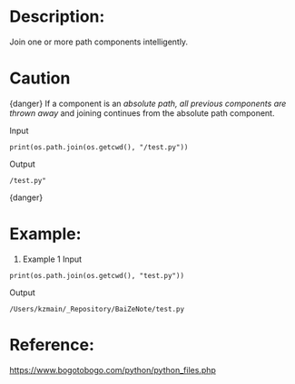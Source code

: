 # Description:
Join one or more path components intelligently.

# Caution
{danger}
If a component is an *absolute path, all previous components are thrown away* and joining continues from the absolute path component.

Input
```
print(os.path.join(os.getcwd(), "/test.py"))
```

Output
```
/test.py"
```
{danger}

# Example:
1. Example 1
Input
```
print(os.path.join(os.getcwd(), "test.py"))
```
Output
```
/Users/kzmain/_Repository/BaiZeNote/test.py
```

# Reference:
https://www.bogotobogo.com/python/python_files.php